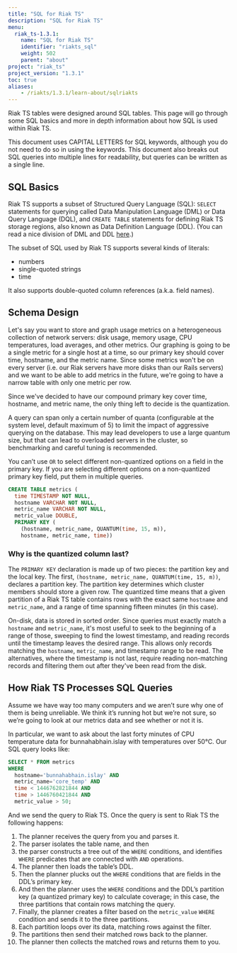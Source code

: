 ```yaml
---
title: "SQL for Riak TS"
description: "SQL for Riak TS"
menu:
  riak_ts-1.3.1:
    name: "SQL for Riak TS"
    identifier: "riakts_sql"
    weight: 502
    parent: "about"
project: "riak_ts"
project_version: "1.3.1"
toc: true
aliases:
    - /riakts/1.3.1/learn-about/sqlriakts
---
```



[stackoverflow]: http://stackoverflow.com/questions/2578194/what-is-ddl-and-dml

Riak TS tables were designed around SQL tables. This page will go through some SQL basics and more in depth information about how SQL is used within Riak TS.  

This document uses CAPITAL LETTERS for SQL keywords, although you do not need to do so in using the keywords. This document also breaks out SQL queries into multiple lines for readability, but queries can be written as a single line.

## SQL Basics

Riak TS supports a subset of Structured Query Language (SQL): `SELECT` statements for querying called Data Manipulation Language (DML) or Data Query Language (DQL), and `CREATE TABLE` statements for defining Riak TS storage regions, also known as Data Definition Language (DDL). (You can read a nice division of DML and DDL [here][stackoverflow].)

The subset of SQL used by Riak TS supports several kinds of literals: 

* numbers 
* single-quoted strings
* time

It also supports double-quoted column references (a.k.a. field names).


## Schema Design

Let's say you want to store and graph usage metrics on a heterogeneous collection of network servers: disk usage, memory usage, CPU temperatures, load averages, and other metrics. Our graphing is going to be a single metric for a single host at a time, so our primary key should cover time, hostname, and the metric name. Since some metrics won't be on every server (i.e. our Riak servers have more disks than our Rails servers) and we want to be able to add metrics in the future, we're going to have a narrow table with only one metric per row.

Since we've decided to have our compound primary key cover time, hostname, and metric name, the only thing left to decide is the quantization.

A query can span only a certain number of quanta (configurable at the system level, default maximum of 5) to limit the impact of aggressive querying on the database. This may lead developers to use a large quantum size, but that can lead to overloaded servers in the cluster, so benchmarking and careful tuning is recommended.

You can’t use `OR` to select different non-quantized options on a field in the primary key. If you are selecting different options on a non-quantized primary key field, put them in multiple queries.

```sql
CREATE TABLE metrics (
  time TIMESTAMP NOT NULL,
  hostname VARCHAR NOT NULL,
  metric_name VARCHAR NOT NULL,
  metric_value DOUBLE,
  PRIMARY KEY (
    (hostname, metric_name, QUANTUM(time, 15, m)),
    hostname, metric_name, time))
```


### Why is the quantized column last?

The `PRIMARY KEY` declaration is made up of two pieces: the partition key and the local key. The first, `(hostname, metric_name, QUANTUM(time, 15, m))`, declares a partition key. The partition key determines which cluster members should store a given row. The quantized time means that a given partition of a Riak TS table contains rows with the exact same `hostname` and `metric_name`, and a range of time spanning fifteen minutes (in this case).

On-disk, data is stored in sorted order. Since queries must exactly match a `hostname` and `metric_name`, it's most useful to seek to the beginning of a range of those, sweeping to find the lowest timestamp, and reading records until the timestamp leaves the desired range. This allows only records matching the `hostname`, `metric_name`, and timestamp range to be read. The alternatives, where the timestamp is not last, require reading non-matching records and filtering them out after they've been read from the disk.


## How Riak TS Processes SQL Queries

Assume we have way too many computers and we aren’t sure why one of them is being unreliable. We think it’s running hot but we’re not sure, so we’re going to look at our metrics data and see whether or not it is.

In particular, we want to ask about the last forty minutes of CPU temperature data for bunnahabhain.islay with temperatures over 50°C. Our SQL query looks like:

```sql
SELECT * FROM metrics 
WHERE
  hostname='bunnahabhain.islay' AND
  metric_name='core_temp' AND
  time < 1446762821844 AND
  time > 1446760421844 AND
  metric_value > 50;
```

And we send the query to Riak TS. Once the query is sent to Riak TS the following happens:

1. The planner receives the query from you and parses it.
2. The parser isolates the table name, and then 
3. the parser constructs a tree out of the `WHERE` conditions, and identifies `WHERE` predicates that are connected with `AND` operations.
3. The planner then loads the table’s DDL.
4. Then the planner plucks out the `WHERE` conditions that are fields in the DDL’s primary key.
5. And then the planner uses the `WHERE` conditions and the DDL’s partition key (a quantized primary key) to calculate coverage; in this case, the three partitions that contain rows matching the query.
6. Finally, the planner creates a filter based on the `metric_value` `WHERE` condition and sends it to the three partitions.
7. Each partition loops over its data, matching rows against the filter.
8. The partitions then send their matched rows back to the planner.
9. The planner then collects the matched rows and returns them to you.